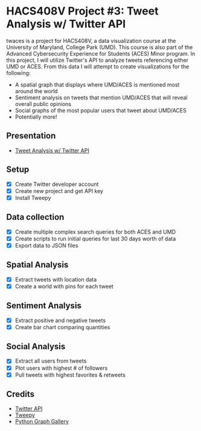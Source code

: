 # HACS408V Project #3: Tweet Analysis w/ Twitter API
twaces is a project for HACS408V, a data visualization course at the University of Maryland, College Park (UMD). This course is also part of the Advanced Cybersecurity Experience for Students (ACES) Minor program. In this project, I will utilize Twitter's API to analyze tweets referencing either UMD or ACES. From this data I will attempt to create visualizations for the following:
* A spatial graph that displays where UMD/ACES is mentioned most around the world
* Sentiment analysis on tweets that mention UMD/ACES that will reveal overall public opinions
* Social graphs of the most popular users that tweet about UMD/ACES
* Potentially more!
## Presentation
* [Tweet Analysis w/ Twitter API](https://docs.google.com/presentation/d/1jUeyf1QAmpXtmCBEi5Uwyfwfud8G0Tm4LxeY94gRACs/edit?usp=sharing)
## Setup
- [x] Create Twitter developer account
- [x] Create new project and get API key
- [x] Install Tweepy
## Data collection
- [x] Create multiple complex search queries for both ACES and UMD
- [x] Create scripts to run initial queries for last 30 days worth of data
- [x] Export data to JSON files
## Spatial Analysis
- [x] Extract tweets with location data
- [x] Create a world with pins for each tweet
## Sentiment Analysis
- [x] Extract positive and negative tweets
- [x] Create bar chart comparing quantities
## Social Analysis
- [x] Extract all users from tweets
- [x] Plot users with highest # of followers
- [x] Pull tweets with highest favorites & retweets
## Credits
* [Twitter API](https://developer.twitter.com/en/docs.html)
* [Tweepy](http://www.tweepy.org/)
* [Python Graph Gallery](https://python-graph-gallery.com)
